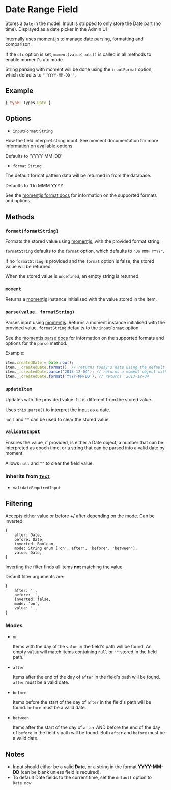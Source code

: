 # Date Range Field

Stores a `Date` in the model. Input is stripped to only store the Date part (no time).
Displayed as a date picker in the Admin UI

Internally uses [moment.js](http://momentjs.com/) to manage date parsing, formatting and comparison.

If the `utc` option is set, `moment(value).utc()` is called in all methods to enable moment's utc mode.

String parsing with moment will be done using the `inputFormat` option, which defaults to `"'YYYY-MM-DD'"`.

## Example

```js
{ type: Types.Date }
```

## Options
* `inputFormat` `String`

How the field interpret string input. See moment documentation for more information on available options.

Defaults to 'YYYY-MM-DD'

* `format` `String`

The default format pattern data will be returned in from the database.

Defaults to 'Do MMM YYYY'

See the [momentjs format docs](http://momentjs.com/docs/#/displaying/format/) for information on the supported formats and options.

## Methods

### `format(formatString)`

Formats the stored value using [momentjs](http://momentjs.com/), with the provided format string.

`formatString` defaults to the `format` option, which defaults to `"Do MMM YYYY"`.

If no `formatString` is provided and the `format` option is false, the stored value will be returned.

When the stored value is `undefined`, an empty string is returned.

### `moment`

Returns a [momentjs](http://momentjs.com/) instance initialised with the value stored in the item.

### `parse(value, formatString)`

Parses input using [momentjs](http://momentjs.com/). Returns a moment instance initialised with the provided value. `formatString` defaults to the `inputFormat` option.

See the [momentjs parse docs](http://momentjs.com/docs/#/parsing/) for information on the supported formats and options for the `parse` method.

Example:

```js
item.createdDate = Date.now();
item._.createdDate.format(); // returns today's date using the default format string
item._.createdDate.parse('2013-12-04'); // returns a moment object with the parsed date
item._.createdDate.format('YYYY-MM-DD'); // returns '2013-12-04'
```

### `updateItem`

Updates with the provided value if it is different from the stored value.

Uses `this.parse()` to interpret the input as a date.

`null` and `""` can be used to clear the stored value.

### `validateInput`

Ensures the value, if provided, is either a Date object, a number that can be interpreted as epoch time, or a string that can be parsed into a valid date by moment.

Allows `null` and `""` to clear the field value.

### Inherits from [`Text`](../text)

* `validateRequiredInput`

## Filtering

Accepts either value or before +/ after depending on the mode. Can be inverted.

```
{
	after: Date,
	before: Date,
	inverted: Boolean,
	mode: String enum ['on', after', 'before', 'between'],
	value: Date,
}
```

Inverting the filter finds all items **not** matching the value.

Default filter arguments are:

```
{
	after: '',
	before: '',
	inverted: false,
	mode: 'on',
	value: '',
}
```

### Modes

* `on`

  Items with the day of the `value` in the field's path will be found. An empty `value` will match items containing `null` or `""` stored in the field path.

* `after`

  Items after the end of the day of `after` in the field's path will be found. `after` must be a valid date.

* `before`

  Items before the start of the day of `after` in the field's path will be found. `before` must be a valid date.

* `between`

  Items after the start of the day of `after` AND before the end of the day of `before` in the field's path will be found. Both `after` and `before` must be a valid date.

## Notes

* Input should either be a valid **Date**, or a string in the format **YYYY-MM-DD** (can be blank unless field is required).
* To default Date fields to the current time, set the `default` option to `Date.now`.
